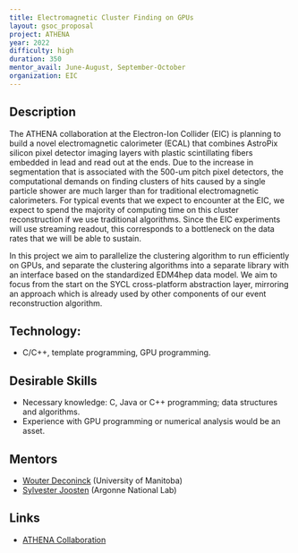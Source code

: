 ```yaml
---
title: Electromagnetic Cluster Finding on GPUs
layout: gsoc_proposal
project: ATHENA
year: 2022
difficulty: high
duration: 350
mentor_avail: June-August, September-October
organization: EIC
---
```

## Description

The ATHENA collaboration at the Electron-Ion Collider (EIC) is planning to build
a novel electromagnetic calorimeter (ECAL) that combines AstroPix silicon pixel
detector imaging layers with plastic scintillating fibers embedded in lead and
read out at the ends. Due to the increase in segmentation that is associated with
the 500-um pitch pixel detectors, the computational demands on finding clusters
of hits caused by a single particle shower are much larger than for traditional
electromagnetic calorimeters. For typical events that we expect to encounter at
the EIC, we expect to spend the majority of computing time on this cluster
reconstruction if we use traditional algorithms. Since the EIC experiments will
use streaming readout, this corresponds to a bottleneck on the data rates that we
will be able to sustain.

In this project we aim to parallelize the clustering algorithm to run efficiently
on GPUs, and separate the clustering algorithms into a separate library with an
interface based on the standardized EDM4hep data model. We aim to focus from the 
start on the SYCL cross-platform abstraction layer, mirroring an approach which 
is already used by other components of our event reconstruction algorithm.

## Technology:
 * C/C++, template programming, GPU programming.

## Desirable Skills
 * Necessary knowledge: C, Java or C++ programming; data structures and algorithms.
 * Experience with GPU programming or numerical analysis would be an asset.

## Mentors
 * [Wouter Deconinck](mailto:wouter.deconinck@umanitoba.ca) (University of Manitoba)
 * [Sylvester Joosten](mailto:sjoosten@anl.gov) (Argonne National Lab)

## Links
 * [ATHENA Collaboration](https://athena-eic.org)
